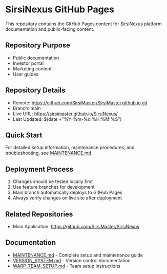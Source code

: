 # SirsiNexus GitHub Pages

This repository contains the GitHub Pages content for SirsiNexus platform documentation and public-facing content.

## Repository Purpose
- Public documentation
- Investor portal
- Marketing content
- User guides

## Repository Details
- Remote: https://github.com/SirsiMaster/SirsiMaster.github.io.git
- Branch: main
- Live URL: https://sirsimaster.github.io/SirsiNexus/
- Last Updated: $(date +"%Y-%m-%d %H:%M:%S")

## Quick Start
For detailed setup information, maintenance procedures, and troubleshooting, see [MAINTENANCE.md](MAINTENANCE.md).

## Deployment Process
1. Changes should be tested locally first
2. Use feature branches for development
3. Main branch automatically deploys to GitHub Pages
4. Always verify changes on live site after deployment

## Related Repositories
- Main Application: https://github.com/SirsiMaster/SirsiNexus

## Documentation
- [MAINTENANCE.md](MAINTENANCE.md) - Complete setup and maintenance guide
- [VERSION_SYSTEM.md](VERSION_SYSTEM.md) - Version control documentation
- [WARP_TEAM_SETUP.md](WARP_TEAM_SETUP.md) - Team setup instructions
